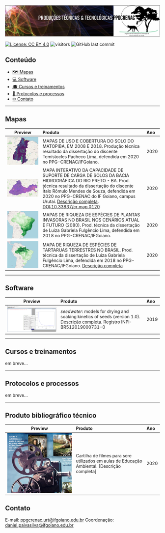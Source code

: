 [![](imagens/banner.png)](https://ppgcrenacurt.github.io)

[![License: CC BY 4.0](https://img.shields.io/badge/License-CC%20BY%204.0-lightgrey.svg)](https://creativecommons.org/licenses/by/4.0/)
![visitors](https://visitor-badge.glitch.me/badge?page_id=https://ppgcrenacurt.github.io/)
![GitHub last commit](https://img.shields.io/github/last-commit/ppgcrenacurt/ppgcrenacurt.github.io?color=brightgreen&style=flat)

## Conteúdo

   * [&#x1f5fa; Mapas](#mapas)
   * [&#x1f4bb; Software](#software)
   * [&#x1f393; Cursos e treinamentos](#cursos-e-treinamentos)
   * [&#x1f4dd; Protocolos e processos](#protocolos-e-processos)
   * [&#x2709; Contato](#contato)

----

## Mapas

Preview | Produto | Ano
-----------|:------------------------------------------------------|:----- 
[![](imagens/matopiba.png)](https://ppgcrenacurt.github.io/MATOPIBA/) | MAPAS DE USO E COBERTURA DO SOLO DO MATOPIBA, EM 2008 E 2018. Produção técnica resultado da dissertação do discente Temístocles Pacheco Lima, defendida em 2020 no PPG-CRENAC/IFGoiano. | 2020
[![](imagens/bhrp.png)](https://ppgcrenacurt.github.io/Bacia_Hidrografica_Rio_Preto/) | MAPA INTERATIVO DA CAPACIDADE DE SUPORTE DE CARGA DE SOLOS DA BACIA HIDROGRÁFICA DO RIO PRETO - BA. Prod. técnica resultado da dissertação do discente Ítalo Rômulo Mendes de Souza, defendida em 2020 no PPG-CRENAC do IF Goiano, campus Urutaí. [Descrição completa](produtos/2020/mapa_bhrp.md). [DOI:10.33837/cr.map.0120](https://doi.org/10.33837/cr.map.0120) | 2020
[![](imagens/invasoras.png)](https://ppgcrenacurt.github.io/Plantas_Invasoras_Brasil/) | MAPAS DE RIQUEZA DE ESPÉCIES DE PLANTAS INVASORAS NO BRASIL NOS CENÁRIOS ATUAL E FUTURO (2080). Prod. técnica da dissertação de Luiza Gabriela Fulgêncio Lima, defendida em 2018 no PPG-CRENAC/IFGoiano. | 2020
[![](imagens/tartarugas.png)](https://ppgcrenacurt.github.io/Tartarugas_Terrestres/) | MAPA DE RIQUEZA DE ESPÉCIES DE TARTARUAS TERRESTRES NO BRASIL. Prod. técnica da dissertação de Luiza Gabriela Fulgêncio Lima, defendida em 2018 no PPG-CRENAC/IFGoiano. [Descrição completa](produtos/2019/manual_teste1.pdf) | 2020


----

## Software

Preview | Produto | Ano
-----------|:------------------------------------------------------|:----- 
[![](imagens/seedwater.png)](https://cran.r-project.org/package=seedwater) | _seedwater_: models for drying and soaking kinetics of seeds (version 1.0). [Descrição completa](produtos/2020/software_seedwater.md). Registro INPI: BR512019000731-0 | 2019


----

## Cursos e treinamentos

em breve...

----

## Protocolos e processos

em breve...


----

## Produto bibliográfico técnico

Preview | Produto | Ano
--------|:------------------------------------------------------|:----- 
[![](imagens/cartilha_ambiental.png)](produtos/2020/GuilhermeAline1.pdf) | Cartilha de filmes para sere utilizados em aulas de Educação Ambiental. [Descrição completa] | 2020

## Contato
E-mail: ppgcrenac.urt@ifgoiano.edu.br
Coordenação: daniel.paivasilva@ifgoiano.edu.br
